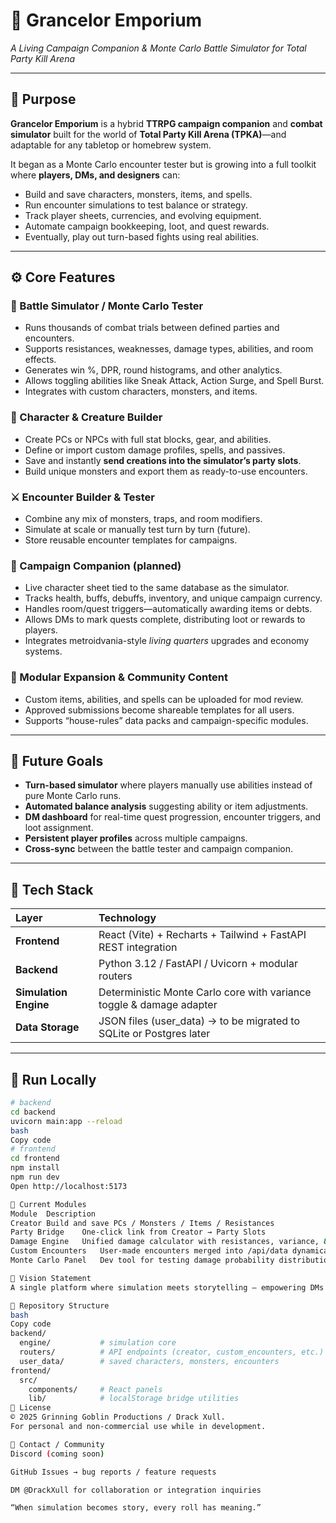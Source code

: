 # 🏰 Grancelor Emporium  
*A Living Campaign Companion & Monte Carlo Battle Simulator for Total Party Kill Arena*

---

## 🎯 Purpose

**Grancelor Emporium** is a hybrid **TTRPG campaign companion** and **combat simulator** built for the world of **Total Party Kill Arena (TPKA)**—and adaptable for any tabletop or homebrew system.

It began as a Monte Carlo encounter tester but is growing into a full toolkit where **players, DMs, and designers** can:

- Build and save characters, monsters, items, and spells.  
- Run encounter simulations to test balance or strategy.  
- Track player sheets, currencies, and evolving equipment.  
- Automate campaign bookkeeping, loot, and quest rewards.  
- Eventually, play out turn-based fights using real abilities.

---

## ⚙️ Core Features

### 🎲 Battle Simulator / Monte Carlo Tester
- Runs thousands of combat trials between defined parties and encounters.  
- Supports resistances, weaknesses, damage types, abilities, and room effects.  
- Generates win %, DPR, round histograms, and other analytics.  
- Allows toggling abilities like Sneak Attack, Action Surge, and Spell Burst.  
- Integrates with custom characters, monsters, and items.

### 🧙 Character & Creature Builder
- Create PCs or NPCs with full stat blocks, gear, and abilities.  
- Define or import custom damage profiles, spells, and passives.  
- Save and instantly **send creations into the simulator’s party slots**.  
- Build unique monsters and export them as ready-to-use encounters.

### ⚔️ Encounter Builder & Tester
- Combine any mix of monsters, traps, and room modifiers.  
- Simulate at scale or manually test turn by turn (future).  
- Store reusable encounter templates for campaigns.

### 📜 Campaign Companion (planned)
- Live character sheet tied to the same database as the simulator.  
- Tracks health, buffs, debuffs, inventory, and unique campaign currency.  
- Handles room/quest triggers—automatically awarding items or debts.  
- Allows DMs to mark quests complete, distributing loot or rewards to players.  
- Integrates metroidvania-style *living quarters* upgrades and economy systems.

### 🧩 Modular Expansion & Community Content
- Custom items, abilities, and spells can be uploaded for mod review.  
- Approved submissions become shareable templates for all users.  
- Supports “house-rules” data packs and campaign-specific modules.

---

## 🧠 Future Goals
- **Turn-based simulator** where players manually use abilities instead of pure Monte Carlo runs.  
- **Automated balance analysis** suggesting ability or item adjustments.  
- **DM dashboard** for real-time quest progression, encounter triggers, and loot assignment.  
- **Persistent player profiles** across multiple campaigns.  
- **Cross-sync** between the battle tester and campaign companion.

---

## 🧰 Tech Stack

| Layer | Technology |
|:------|:------------|
| **Frontend** | React (Vite) + Recharts + Tailwind + FastAPI REST integration |
| **Backend** | Python 3.12 / FastAPI / Uvicorn + modular routers |
| **Simulation Engine** | Deterministic Monte Carlo core with variance toggle & damage adapter |
| **Data Storage** | JSON files (user_data) → to be migrated to SQLite or Postgres later |

---

## 🚀 Run Locally

```bash
# backend
cd backend
uvicorn main:app --reload
bash
Copy code
# frontend
cd frontend
npm install
npm run dev
Open http://localhost:5173

🧩 Current Modules
Module	Description
Creator	Build and save PCs / Monsters / Items / Resistances
Party Bridge	One-click link from Creator → Party Slots
Damage Engine	Unified damage calculator with resistances, variance, & crit logic
Custom Encounters	User-made encounters merged into /api/data dynamically
Monte Carlo Panel	Dev tool for testing damage probability distributions

🧙 Vision Statement
A single platform where simulation meets storytelling — empowering DMs to balance encounters, players to understand their builds, and worlds to evolve organically with every roll of the dice.

📂 Repository Structure
bash
Copy code
backend/
  engine/           # simulation core
  routers/          # API endpoints (creator, custom_encounters, etc.)
  user_data/        # saved characters, monsters, encounters
frontend/
  src/
    components/     # React panels
    lib/            # localStorage bridge utilities
🧾 License
© 2025 Grinning Goblin Productions / Drack Xull.
For personal and non-commercial use while in development.

💬 Contact / Community
Discord (coming soon)

GitHub Issues → bug reports / feature requests

DM @DrackXull for collaboration or integration inquiries

“When simulation becomes story, every roll has meaning.”